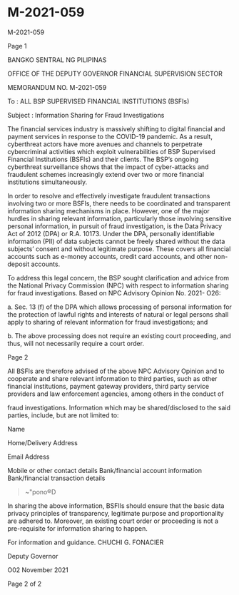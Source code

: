 # M-2021-059

M-2021-059

Page 1

BANGKO SENTRAL NG PILIPINAS

OFFICE OF THE DEPUTY GOVERNOR FINANCIAL SUPERVISION SECTOR

MEMORANDUM NO. M-2021-059

To : ALL BSP SUPERVISED FINANCIAL INSTITUTIONS (BSFIs)

Subject : Information Sharing for Fraud Investigations

The financial services industry is massively shifting to digital financial and payment services in response to the COVID-19 pandemic. As a result, cyberthreat actors have more avenues and channels to perpetrate cybercriminal activities which exploit vulnerabilities of BSP Supervised Financial Institutions (BSFIs) and their clients. The BSP’s ongoing cyberthreat surveillance shows that the impact of cyber-attacks and fraudulent schemes increasingly extend over two or more financial institutions simultaneously.

In order to resolve and effectively investigate fraudulent transactions involving two or more BSFls, there needs to be coordinated and transparent information sharing mechanisms in place. However, one of the major hurdles in sharing relevant information, particularly those involving sensitive personal information, in pursuit of fraud investigation, is the Data Privacy Act of 2012 (DPA) or R.A. 10173. Under the DPA, personally identifiable information (PII) of data subjects cannot be freely shared without the data subjects’ consent and without legitimate purpose. These covers all financial accounts such as e-money accounts, credit card accounts, and other non- deposit accounts.

To address this legal concern, the BSP sought clarification and advice from the National Privacy Commission (NPC) with respect to information sharing for fraud investigations. Based on NPC Advisory Opinion No. 2021- O26:

a. Sec. 13 (f) of the DPA which allows processing of personal information for the protection of lawful rights and interests of natural or legal persons shall apply to sharing of relevant information for fraud investigations; and

b. The above processing does not require an existing court proceeding, and thus, will not necessarily require a court order.

Page 2

All BSFls are therefore advised of the above NPC Advisory Opinion and to cooperate and share relevant information to third parties, such as other financial institutions, payment gateway providers, third party service providers and law enforcement agencies, among others in the conduct of

fraud investigations. Information which may be shared/disclosed to the said parties, include, but are not limited to:

Name

Home/Delivery Address

Email Address

Mobile or other contact details Bank/financial account information Bank/financial transaction details

>~"pono®D

In sharing the above information, BSFIls should ensure that the basic data privacy principles of transparency, legitimate purpose and proportionality are adhered to. Moreover, an existing court order or proceeding is not a pre-requisite for information sharing to happen.

For information and guidance.  CHUCHI G. FONACIER

Deputy Governor

O02 November 2021

Page 2 of 2
